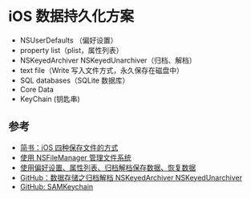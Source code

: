 # iOS 数据持久化方案


* NSUserDefaults （偏好设置）
* property list（plist，属性列表）
* NSKeyedArchiver NSKeyedUnarchiver（归档、解档）
* text file（Write 写入文件方式，永久保存在磁盘中）
* SQL databases（SQLite 数据库）
* Core Data
* KeyChain (钥匙串)





## 参考

* [简书：iOS 四种保存文件的方式](https://www.jianshu.com/p/a8e292f0c838)
* [使用 NSFileManager 管理文件系统](https://www.jianshu.com/p/73f346855c54)
* [使用偏好设置、属性列表、归档解档保存数据、恢复数据](https://github.com/pro648/tips/wiki/%E4%BD%BF%E7%94%A8%E5%81%8F%E5%A5%BD%E8%AE%BE%E7%BD%AE%E3%80%81%E5%B1%9E%E6%80%A7%E5%88%97%E8%A1%A8%E3%80%81%E5%BD%92%E6%A1%A3%E8%A7%A3%E6%A1%A3%E4%BF%9D%E5%AD%98%E6%95%B0%E6%8D%AE%E3%80%81%E6%81%A2%E5%A4%8D%E6%95%B0%E6%8D%AE)
* [GitHub：数据存储之归档解档 NSKeyedArchiver NSKeyedUnarchiver](https://github.com/pro648/tips/wiki/%E6%95%B0%E6%8D%AE%E5%AD%98%E5%82%A8%E4%B9%8B%E5%BD%92%E6%A1%A3%E8%A7%A3%E6%A1%A3-NSKeyedArchiver-NSKeyedUnarchiver) 
* [GitHub: SAMKeychain](https://github.com/soffes/SAMKeychain)

